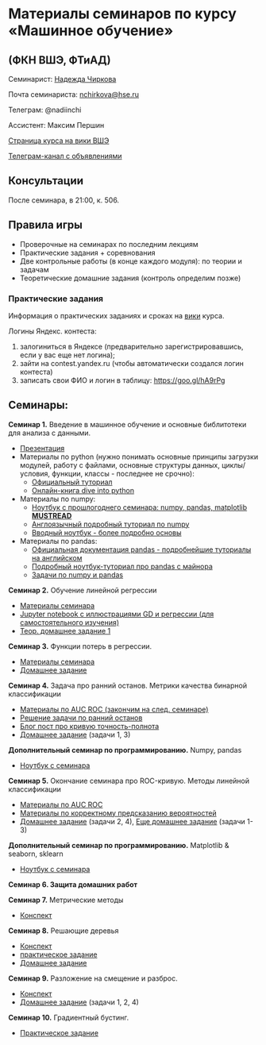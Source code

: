 # Материалы семинаров по курсу «Машинное обучение»
## (ФКН ВШЭ, ФТиАД)

Семинарист: [Надежда Чиркова](https://www.hse.ru/org/persons/191576735)

Почта семинариста: nchirkova@hse.ru

Телеграм: @nadiinchi

Ассистент: Максим Першин

[Страница курса на вики ВШЭ](http://wiki.cs.hse.ru/%D0%9C%D0%B0%D1%88%D0%B8%D0%BD%D0%BD%D0%BE%D0%B5_%D0%BE%D0%B1%D1%83%D1%87%D0%B5%D0%BD%D0%B8%D0%B5_1)

[Телеграм-канал с объявлениями](https://t.me/hse_cs_ml_course_2017_FTAD)

## Консультации
После семинара, в 21:00, к. 506.

## Правила игры
* Проверочные на семинарах по последним лекциям
* Практические задания + соревнования
* Две контрольные работы (в конце каждого модуля): по теории и задачам
* Теоретические домашние задания (контроль определим позже)

### Практические задания
Информация о практических заданиях и сроках на [вики]((http://wiki.cs.hse.ru/%D0%9C%D0%B0%D1%88%D0%B8%D0%BD%D0%BD%D0%BE%D0%B5_%D0%BE%D0%B1%D1%83%D1%87%D0%B5%D0%BD%D0%B8%D0%B5_1)) курса.

Логины Яндекс. контеста:
1. залогиниться в Яндексе (предварительно зарегистрировавшись, если у вас еще нет логина);
2. зайти на contest.yandex.ru (чтобы автоматически создался логин контеста) 
3. записать свои ФИО и логин в таблицу: https://goo.gl/hA9rPg


## Семинары:

__Семинар 1.__ Введение в машинное обучение и основные библитотеки для анализа с данными.
* [Презентация](https://github.com/nadiinchi/hse_cs_ml_course_2017_FTAD/blob/master/materials/presentation.pdf)
* Материалы по python (нужно понимать основные принципы загрузки модулей, работу с файлами, основные структуры данных, циклы/условия, функции, классы - последнее не срочно):
    * [Официальный туториал](https://docs.python.org/3/tutorial/)
    * [Онлайн-книга dive into python](http://ru.diveintopython.net/)
* Материалы по numpy:
    * [Ноутбук с прошлогоднего семинара: numpy, pandas, matplotlib __MUSTREAD__](https://github.com/nadiinchi/HSE_FCS_seminars/blob/master/materials/sem.01.ipynb)
    * [Англоязычный подробный туториал по numpy](http://nbviewer.jupyter.org/github/Atlas7/scipy-tentative-numpy-tutorials/blob/master/tentative-numpy-tutorial.ipynb)
    * [Вводный ноутбук - более подробно основы](https://github.com/nadiinchi/HSE_minor_DataAnalysis_seminars_iad16/blob/master/materials/Sem2_NumPy.ipynb)
*  Материалы по pandas:
    * [Официальная документация pandas - подробнейшие туториалы на английском](http://pandas.pydata.org/pandas-docs/stable/10min.html)
    * [Подробный ноутбук-туториал про pandas с майнора](https://github.com/nadiinchi/HSE_minor_DataAnalysis_seminars_iad16/blob/master/materials/Seminar3_pandas.ipynb)
    * [Задачи по numpy и pandas](https://github.com/nadiinchi/HSE_minor_DataAnalysis_seminars_iad16/blob/master/materials/HomeWork1_.ipynb)

__Семинар 2.__ Обучение линейной регрессии
* [Материалы семинара](https://github.com/esokolov/ml-course-hse/blob/master/2017-fall/seminars/sem02-linregr-part1.pdf)
* [Jupyter notebook с иллюстрациями GD и регрессии (для самостоятельного изучения)](https://github.com/esokolov/ml-course-hse/blob/master/2017-fall/seminars/sem02-linregr-part2.ipynb)
* [Теор. домашнее задание 1](https://github.com/esokolov/ml-course-hse/blob/master/2017-fall/homeworks-theory/homework-theory-01-linregr.pdf)

__Семинар 3.__ Функции потерь в регрессии.
* [Материалы семинара](https://github.com/esokolov/ml-course-hse/blob/master/2017-fall/seminars/sem03-linregr.ipynb)
* [Домашнее задание](https://github.com/esokolov/ml-course-hse/blob/master/2017-fall/homeworks-theory/homework-theory-02-linregr.pdf)

__Семинар 4.__ Задача про ранний останов. Метрики качества бинарной классификации
* [Материалы по AUC ROC (закончим на след. семинаре)](https://github.com/esokolov/ml-course-hse/blob/master/2017-fall/seminars/sem04-linclass-metrics.pdf)
* [Решение задачи по ранний останов](https://github.com/nadiinchi/hse_cs_ml_course_2017_FTAD/blob/master/materials/sem05.pdf)
* [Блог пост про кривую точность-полнота](https://classeval.wordpress.com/introduction/introduction-to-the-precision-recall-plot/)
* [Домашнее задание](https://github.com/esokolov/ml-course-hse/blob/master/2017-fall/homeworks-theory/homework-theory-03-linclass-metrics.pdf) (задачи 1, 3)

__Дополнительный семинар по программированию.__ Numpy, pandas
* [Ноутбук с семинара](https://github.com/nadiinchi/hse_cs_ml_course_2017_FTAD/blob/master/materials/Seminar_numpy.ipynb)

__Семинар 5.__ Окончание семинара про ROC-кривую. Методы линейной классификации
* [Материалы по AUC ROC](https://github.com/esokolov/ml-course-hse/blob/master/2017-fall/seminars/sem04-linclass-metrics.pdf)
* [Материалы по корректному предсказанию вероятностей](https://github.com/nadiinchi/hse_cs_ml_course_2017_FTAD/blob/master/materials/sem05.pdf)
* [Домашнее задание](https://github.com/esokolov/ml-course-hse/blob/master/2017-fall/homeworks-theory/homework-theory-03-linclass-metrics.pdf) (задачи 2, 4), [Еще домашнее задание](https://github.com/esokolov/ml-course-hse/blob/master/2017-fall/homeworks-theory/homework-theory-04-linclass.pdf) (задачи 1-3)

__Дополнительный семинар по программированию.__ Matplotlib & seaborn, sklearn
* [Ноутбук с семинара](https://github.com/nadiinchi/hse_cs_ml_course_2017_FTAD/blob/master/materials/Seminar_sklearn.ipynb)

__Семинар 6. Защита домашних работ__

__Семинар 7.__ Метрические методы
* [Конспект](https://github.com/esokolov/ml-course-hse/blob/master/2017-fall/seminars/sem-knn.pdf)

__Семинар 8.__ Решающие деревья
* [Конспект](https://github.com/esokolov/ml-course-hse/blob/master/2017-fall/seminars/sem07-trees.ipynb)
* [практическое задание](https://github.com/nadiinchi/hse_cs_ml_course_2017_FTAD/blob/master/materials/%D0%97%D0%B0%D0%B4%D0%B0%D0%BD%D0%B8%D0%B5%20%D0%B4%D0%BB%D1%8F%20%D1%81%D0%B5%D0%BC%D0%B8%D0%BD%D0%B0%D1%80%D0%B0%208.ipynb)
* [Домашнее задание](https://github.com/esokolov/ml-course-hse/blob/master/2017-fall/homeworks-theory/homework-theory-05-knn-trees.pdf)

__Семинар 9.__ Разложение на смещение и разброс.
* [Конспект](https://github.com/esokolov/ml-course-hse/blob/master/2017-fall/seminars/sem08_bvd.pdf)
* [Домашнее задание](https://github.com/esokolov/ml-course-hse/blob/master/2017-fall/homeworks-theory/homework-theory-06-bvd.pdf) (задачи 1, 2, 4)

__Семинар 10.__ Градиентный бустинг.
* [Практическое задание](https://github.com/nadiinchi/hse_cs_ml_course_2017_FTAD/blob/master/materials/TaskSem9_tree_correlation.ipynb)
